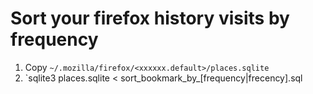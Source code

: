 # Sort your firefox history visits by frequency
1. Copy `~/.mozilla/firefox/<xxxxxx.default>/places.sqlite`
2. `sqlite3 places.sqlite < sort_bookmark_by_[frequency|frecency].sql

